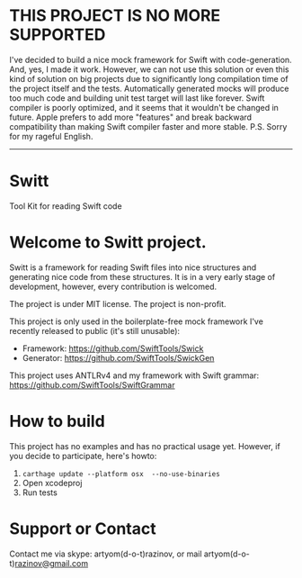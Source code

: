# THIS PROJECT IS NO MORE SUPPORTED

I've decided to build a nice mock framework for Swift with code-generation. And, yes, I made it work. However, we can not use this solution or even this kind of solution on big projects due to significantly long compilation time of the project itself and the tests. Automatically generated mocks will produce too much code and building unit test target will last like forever. Swift compiler is poorly optimized, and it seems that it wouldn't be changed in future. Apple prefers to add more "features" and break backward compatibility than making Swift compiler faster and more stable. P.S. Sorry for my rageful English.

---

# Switt

Tool Kit for reading Swift code

# Welcome to Switt project.

Switt is a framework for reading Swift files into nice structures and generating nice code from these structures. It is in a very early stage of development, however, every contribution is welcomed.

The project is under MIT license. The project is non-profit.

This project is only used in the boilerplate-free mock framework I've recently released to public (it's still unusable):
- Framework: https://github.com/SwiftTools/Swick
- Generator: https://github.com/SwiftTools/SwickGen

This project uses ANTLRv4 and my framework with Swift grammar: https://github.com/SwiftTools/SwiftGrammar

# How to build

This project has no examples and has no practical usage yet. However, if you decide to participate, here's howto:

1. ```carthage update --platform osx  --no-use-binaries```
1. Open xcodeproj
1. Run tests


# Support or Contact

Contact me via skype: artyom(d-o-t)razinov, or mail artyom(d-o-t)razinov@gmail.com
